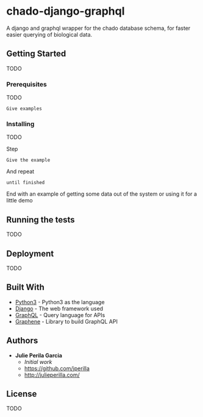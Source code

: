 # chado-django-graphql

A django and graphql wrapper for the chado database schema, for faster easier querying of biological data.

## Getting Started

TODO

### Prerequisites

TODO

```
Give examples
```

### Installing

TODO

Step

```
Give the example
```

And repeat

```
until finished
```

End with an example of getting some data out of the system or using it for a little demo

## Running the tests

TODO

## Deployment

TODO

## Built With

* [Python3](https://www.python.org/doc/) - Python3 as the language
* [Django](https://docs.djangoproject.com/en/2.0/) - The web framework used
* [GraphQL](https://graphql.org/) - Query language for APIs
* [Graphene](http://graphene-python.org/) - Library to build GraphQL API

## Authors

* **Julie Perila Garcia**
  * *Initial work*
  * https://github.com/jperilla
  * http://julieperilla.com/

## License

TODO
